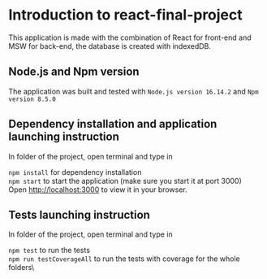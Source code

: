 # Introduction to react-final-project

This application is made with the combination of React for front-end and MSW for back-end, the database is created with indexedDB.

## Node.js and Npm version

The application was built and tested with `Node.js version 16.14.2` and `Npm version 8.5.0`

## Dependency installation and application launching instruction

In folder of the project, open terminal and type in

`npm install` for dependency installation\
`npm start` to start the application (make sure you start it at port 3000)\
Open [http://localhost:3000](http://localhost:3000) to view it in your browser.

## Tests launching instruction

In folder of the project, open terminal and type in

`npm test` to run the tests\
`npm run testCoverageAll` to run the tests with coverage for the whole folders\
